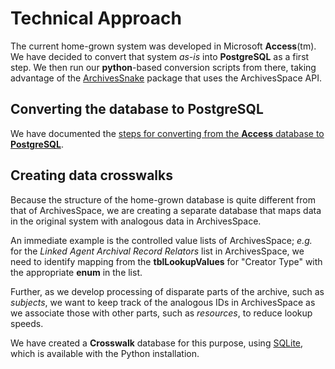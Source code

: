 ﻿# Technical ApproachThe current home-grown system was developed in Microsoft **Access**(tm).  We have decided to convert that system _as-is_ into **PostgreSQL** as a first step.   We then run our **python**-based conversion scripts from there,  taking advantage of the [ArchivesSnake](https://github.com/archivesspace-labs/ArchivesSnake/) package that uses the ArchivesSpace API.## Converting the database to PostgreSQLWe have documented the  [steps for converting from the **Access** database to **PostgreSQL**](db_conversion.md).## Creating data crosswalksBecause the structure of the home-grown database is quite different from that of ArchivesSpace, we are creating a separate database that maps data in the original system with analogous data in ArchivesSpace.An immediate example is the controlled value lists of ArchivesSpace; _e.g._ for the _Linked Agent Archival Record Relators_ list in ArchivesSpace, we need to identify mapping from the **tblLookupValues** for "Creator Type" with the appropriate **enum** in the list.Further, as we develop processing of disparate parts of the archive, such as _subjects_, we want to keep track of the analogous IDs in ArchivesSpace as we associate those with other parts, such as _resources_, to reduce lookup speeds.We have created a **Crosswalk** database for this purpose, using [SQLite](https://www.sqlite.org/index.html), which is available with the Python installation.